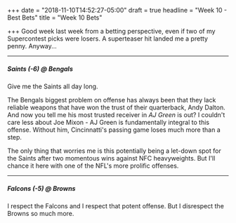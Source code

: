 +++
date = "2018-11-10T14:52:27-05:00"
draft = true
headline = "Week 10 - Best Bets"
title = "Week 10 Bets"

+++
Good week last week from a betting perspective, even if two of my Supercontest picks were losers. A superteaser hit landed me a pretty penny. Anyway...

***

##### _Saints_ (-6) @ Bengals

Give me the Saints all day long.

The Bengals biggest problem on offense has always been that they lack reliable weapons that have won the trust of their quarterback, Andy Dalton. And now you tell me his most trusted receiver in _AJ Green_ is out? I couldn't care less about Joe Mixon - AJ Green is fundamentally integral to this offense. Without him, Cincinnatti's passing game loses much more than a step.

The only thing that worries me is this potentially being a let-down spot for the Saints after two momentous wins against NFC heavyweights. But I'll chance it here with one of the NFL's more prolific offenses.

***

##### _Falcons_ (-5) @ Browns

I respect the Falcons and I respect that potent offense. But I disrespect the Browns so much more.